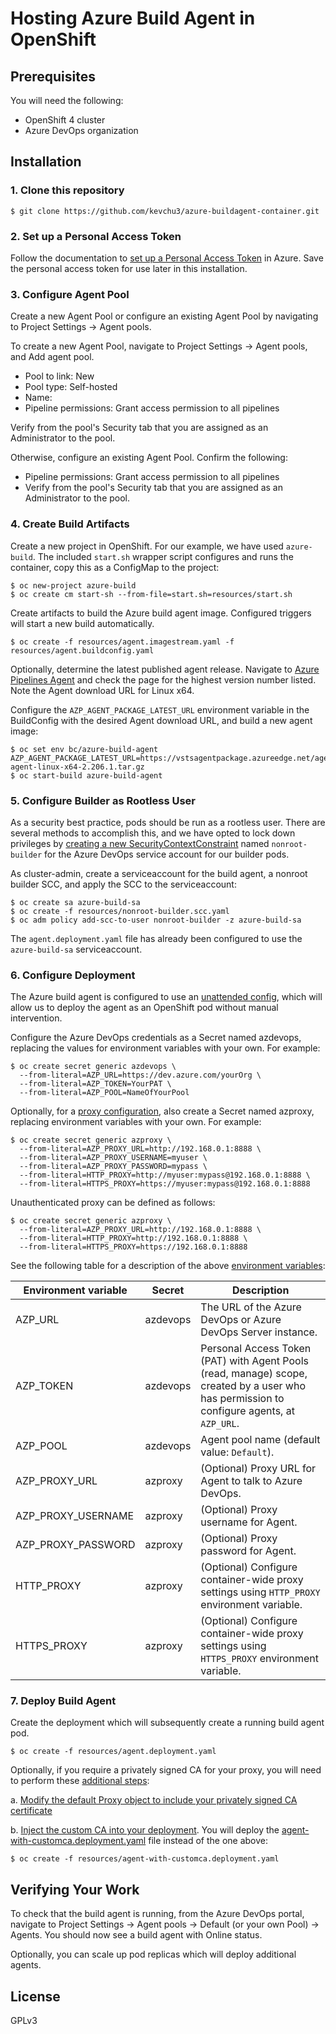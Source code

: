 # Hosting Azure Build Agent in OpenShift

## Prerequisites

You will need the following:
- OpenShift 4 cluster
- Azure DevOps organization

## Installation

### 1. Clone this repository

```
$ git clone https://github.com/kevchu3/azure-buildagent-container.git
```

### 2. Set up a Personal Access Token

Follow the documentation to [set up a Personal Access Token] in Azure.  Save the personal access token for use later in this installation.

### 3. Configure Agent Pool

Create a new Agent Pool or configure an existing Agent Pool by navigating to Project Settings -> Agent pools.

To create a new Agent Pool, navigate to Project Settings -> Agent pools, and Add agent pool.

- Pool to link: New
- Pool type: Self-hosted
- Name: <your agent pool name>
- Pipeline permissions: Grant access permission to all pipelines

Verify from the pool's Security tab that you are assigned as an Administrator to the pool.

Otherwise, configure an existing Agent Pool.  Confirm the following:
- Pipeline permissions: Grant access permission to all pipelines
- Verify from the pool's Security tab that you are assigned as an Administrator to the pool.

### 4. Create Build Artifacts

Create a new project in OpenShift.  For our example, we have used `azure-build`.  The included `start.sh` wrapper script configures and runs the container, copy this as a ConfigMap to the project:
```
$ oc new-project azure-build
$ oc create cm start-sh --from-file=start.sh=resources/start.sh
```

Create artifacts to build the Azure build agent image.  Configured triggers will start a new build automatically.

```
$ oc create -f resources/agent.imagestream.yaml -f resources/agent.buildconfig.yaml
```

Optionally, determine the latest published agent release.  Navigate to [Azure Pipelines Agent] and check the page for the highest version number listed.  Note the Agent download URL for Linux x64.

Configure the `AZP_AGENT_PACKAGE_LATEST_URL` environment variable in the BuildConfig with the desired Agent download URL, and build a new agent image:

```
$ oc set env bc/azure-build-agent AZP_AGENT_PACKAGE_LATEST_URL=https://vstsagentpackage.azureedge.net/agent/2.206.1/vsts-agent-linux-x64-2.206.1.tar.gz
$ oc start-build azure-build-agent
```

### 5. Configure Builder as Rootless User

As a security best practice, pods should be run as a rootless user.  There are several methods to accomplish this, and we have opted to lock down privileges by [creating a new SecurityContextConstraint] named `nonroot-builder` for the Azure DevOps service account for our builder pods.

As cluster-admin, create a serviceaccount for the build agent, a nonroot builder SCC, and apply the SCC to the serviceaccount:
```
$ oc create sa azure-build-sa
$ oc create -f resources/nonroot-builder.scc.yaml
$ oc adm policy add-scc-to-user nonroot-builder -z azure-build-sa
```

The `agent.deployment.yaml` file has already been configured to use the `azure-build-sa` serviceaccount.

### 6. Configure Deployment

The Azure build agent is configured to use an [unattended config], which will allow us to deploy the agent as an OpenShift pod without manual intervention.

Configure the Azure DevOps credentials as a Secret named azdevops, replacing the values for environment variables with your own.  For example:

```
$ oc create secret generic azdevops \
  --from-literal=AZP_URL=https://dev.azure.com/yourOrg \
  --from-literal=AZP_TOKEN=YourPAT \
  --from-literal=AZP_POOL=NameOfYourPool
```

Optionally, for a [proxy configuration], also create a Secret named azproxy, replacing environment variables with your own.  For example:

```
$ oc create secret generic azproxy \
  --from-literal=AZP_PROXY_URL=http://192.168.0.1:8888 \
  --from-literal=AZP_PROXY_USERNAME=myuser \
  --from-literal=AZP_PROXY_PASSWORD=mypass \
  --from-literal=HTTP_PROXY=http://myuser:mypass@192.168.0.1:8888 \
  --from-literal=HTTPS_PROXY=https://myuser:mypass@192.168.0.1:8888
```

Unauthenticated proxy can be defined as follows:

```
$ oc create secret generic azproxy \
  --from-literal=AZP_PROXY_URL=http://192.168.0.1:8888 \
  --from-literal=HTTP_PROXY=http://192.168.0.1:8888 \
  --from-literal=HTTPS_PROXY=https://192.168.0.1:8888
```

See the following table for a description of the above [environment variables]:

| Environment variable     | Secret   | Description              |
| ------------------------ | -------- | ------------------------ |
| AZP_URL                  | azdevops | The URL of the Azure DevOps or Azure DevOps Server instance. |
| AZP_TOKEN                | azdevops | Personal Access Token (PAT) with Agent Pools (read, manage) scope, created by a user who has permission to configure agents, at `AZP_URL`. |
| AZP_POOL                 | azdevops | Agent pool name (default value: `Default`). |
| AZP_PROXY_URL            | azproxy  | (Optional) Proxy URL for Agent to talk to Azure DevOps. |
| AZP_PROXY_USERNAME       | azproxy  | (Optional) Proxy username for Agent. |
| AZP_PROXY_PASSWORD       | azproxy  | (Optional) Proxy password for Agent. |
| HTTP_PROXY               | azproxy  | (Optional) Configure container-wide proxy settings using `HTTP_PROXY` environment variable. |
| HTTPS_PROXY              | azproxy  | (Optional) Configure container-wide proxy settings using `HTTPS_PROXY` environment variable. |

### 7. Deploy Build Agent

Create the deployment which will subsequently create a running build agent pod.

```
$ oc create -f resources/agent.deployment.yaml
```

Optionally, if you require a privately signed CA for your proxy, you will need to perform these [additional steps]:

a. [Modify the default Proxy object to include your privately signed CA certificate]

b. [Inject the custom CA into your deployment].  You will deploy the [agent-with-customca.deployment.yaml] file instead of the one above:

```
$ oc create -f resources/agent-with-customca.deployment.yaml
```

## Verifying Your Work

To check that the build agent is running, from the Azure DevOps portal, navigate to Project Settings -> Agent pools -> Default (or your own Pool) -> Agents.
You should now see a build agent with Online status.

Optionally, you can scale up pod replicas which will deploy additional agents.

## License
GPLv3

[set up a Personal Access Token]: https://docs.microsoft.com/en-us/azure/devops/pipelines/agents/v2-linux?view=azure-devops#authenticate-with-a-personal-access-token-pat
[proxy configuration]: https://docs.microsoft.com/en-us/azure/devops/pipelines/agents/proxy?view=azure-devops&tabs=unix
[Azure Pipelines Agent]: https://github.com/Microsoft/azure-pipelines-agent/releases
[creating a new SecurityContextConstraint]: https://www.redhat.com/sysadmin/rootless-podman-jenkins-openshift
[unattended config]: https://docs.microsoft.com/en-us/azure/devops/pipelines/agents/v2-linux?view=azure-devops#unattended-config
[environment variables]: https://docs.microsoft.com/en-us/azure/devops/pipelines/agents/docker?view=azure-devops#environment-variables
[additional steps]: https://docs.openshift.com/container-platform/latest/networking/configuring-a-custom-pki.html
[Modify the default Proxy object to include your privately signed CA certificate]: https://docs.openshift.com/container-platform/latest/networking/configuring-a-custom-pki.html#nw-proxy-configure-object_configuring-a-custom-pki
[Inject the custom CA into your deployment]: https://docs.openshift.com/container-platform/latest/networking/configuring-a-custom-pki.html#certificate-injection-using-operators_configuring-a-custom-pki
[agent-with-customca.deployment.yaml]: resources/agent-with-customca.deployment.yaml
